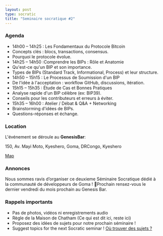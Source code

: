 ```yaml
---
layout: post
type: socratic
title: "Seminaire socratique #2"
---
```


### Agenda

- 14h00 – 14h25 : Les Fondamentaux du Protocole Bitcoin
- Concepts clés : blocs, transactions, consensus.
- Pourquoi le protocole évolue.
- 14h25 – 14h50 :Comprendre les BIPs : Rôle et Anatomie
- Qu'est-ce qu'un BIP et son importance.
- Types de BIPs (Standard Track, Informational, Process) et leur structure.
- 14h50 – 15h15 : Le Processus de Soumission d'un BIP
- De l'idée à l'acceptation : workflow GitHub, discussions, itération.
- 15h15 – 15h35 : Étude de Cas et Bonnes Pratiques
- Analyse rapide d'un BIP célèbre (ex: BIP39).
- Conseils pour les contributeurs et erreurs à éviter.
- 15h35 – 16h00 : Atelier / Débat & Q&A + Networking
- Brainstorming d'idées de BIPs.
- Questions-réponses et échange.

### Location

L'événement se déroule au **GenesisBar**:

150, Av. Mayi Moto, Kyeshero, Goma, DRCongo,
Kyeshero

[Map](https://goo.gl/maps/6S79eh2rn5RK3BhEA)  


### Annonces 

Nous sommes ravis d’organiser ce deuxieme Séminaire Socratique dédié à la communauté de développeurs de Goma !
Prochain rensez-vous le dernier vendredi du mois prochain au Genesis Bar.

### Rappels importants

   - Pas de photos, vidéos ni enregistrements audio
   - Règle de la Maison de Chatham (Ce qui est dit ici, reste ici)
   - Proposez des idées de sujets pour notre prochain séminaire !
   - Suggest topics for the next Socratic seminar ! [Où trouver des sujets ?](/topics)


